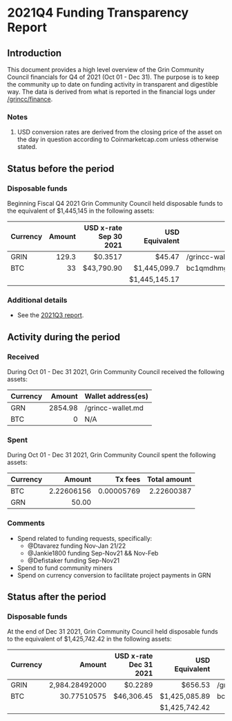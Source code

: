 # 2021Q4 Funding Transparency Report

## Introduction
This document provides a high level overview of the Grin Community Council financials for Q4 of 2021 (Oct 01 - Dec 31). The purpose is to keep the community up to date on funding activity in transparent and digestible way. The data is derived from what is reported in the financial logs under [/grincc/finance](https://github.com/grincc/finance).

### Notes

1. USD conversion rates are derived from the closing price of the asset on the day in question according to Coinmarketcap.com unless otherwise stated. 

## Status before the period

### Disposable funds

Beginning Fiscal Q4 2021 Grin Community Council held disposable funds to the equivalent of $1,445,145 in the following assets:

Currency | Amount | USD x-rate Sep 30 2021 | USD Equivalent | Wallet address(es)
|---|---:|---:|---:|---|
GRIN | 129.3  | $0.3517 | $45.47 | /grincc-wallet.md
BTC | 33 | $43,790.90 | $1,445,099.7 | bc1qmdhmgmhd6j89225hzdh7dxqgmen3y2q0g4vgpez0tw9tkp4ae39qsqvuyl
| | | | $1,445,145.17 | 

### Additional details
* See the [2021Q3 report](/reports/2021Q3.md).

## Activity during the period

### Received

During Oct 01 - Dec 31 2021, Grin Community Council received the following assets: 

Currency | Amount | Wallet address(es)
|---|---:|---|
GRN | 2854.98 | /grincc-wallet.md
BTC | 0 | N/A

### Spent

During Oct 01 - Dec 31 2021, Grin Community Council spent the following assets:

Currency | Amount | Tx fees | Total amount |
|---|---:|---:|---:|
BTC | 2.22606156 | 0.00005769 | 2.22600387 |
GRN | 50.00 |  |  |

### Comments
* Spend related to funding requests, specifically:
   * @Dtavarez funding Nov-Jan 21/22
   * @Jankie1800 funding Sep-Nov21 && Nov-Feb
   * @Defistaker funding Sep-Nov21
* Spend to fund community miners 
* Spend on currency conversion to facilitate project payments in GRN

## Status after the period

### Disposable funds

At the end of Dec 31 2021, Grin Community Council held disposable funds to the equivalent of $1,425,742.42 in the following assets:

Currency | Amount | USD x-rate Dec 31 2021 | USD Equivalent | Wallet address(es)
|---|---:|---:|---:|---|
GRIN | 2,984.28492000 | $0.2289 | $656.53 | /grincc-wallet.md
BTC | 30.77510575 | $46,306.45 | $1,425,085.89 | bc1qmdhmgmhd6j89225hzdh7dxqgmen3y2q0g4vgpez0tw9tkp4ae39qsqvuyl
| | | | $1,425,742.42 |
